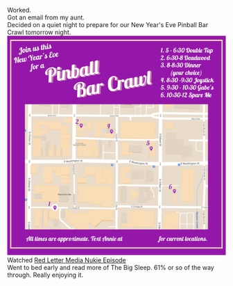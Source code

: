 Worked.  
Got an email from my aunt.  
Decided on a quiet night to prepare for our New Year's Eve Pinball Bar Crawl tomorrow night.  
![Pinball Bar Crawl Map](/logs/PinballBarCrawl_NYE2022_GH.jpg)  
Watched [Red Letter Media Nukie Episode](https://www.youtube.com/watch?v=Lbdij5Vi8oY)  
Went to bed early and read more of The Big Sleep. 61% or so of the way through. Really enjoying it.  
